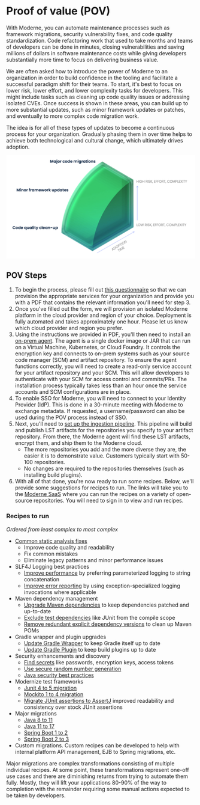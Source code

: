# Proof of value (POV)

With Moderne, you can automate maintenance processes such as framework migrations, security vulnerability fixes, and code quality standardization. Code refactoring work that used to take months and teams of developers can be done in minutes, closing vulnerabilities and saving millions of dollars in software maintenance costs while giving developers substantially more time to focus on delivering business value.

We are often asked how to introduce the power of Moderne to an organization in order to build confidence in the tooling and facilitate a successful paradigm shift for their teams. To start, it's best to focus on lower risk, lower effort, and lower complexity tasks for developers. This might include tasks such as cleaning up code quality issues or addressing isolated CVEs. Once success is shown in these areas, you can build up to more substantial updates, such as minor framework updates or patches, and eventually to more complex code migration work.

The idea is for all of these types of updates to become a continuous process for your organization. Gradually phasing them in over time helps to achieve both technological and cultural change, which ultimately drives adoption.

![](/.gitbook/assets/pov-example.png)

## POV Steps

1. To begin the process, please fill out [this questionnaire](https://lq7oxv9ggnm.typeform.com/to/r1ib8ecu?typeform-source=www.google.com) so that we can provision the appropriate services for your organization and provide you with a PDF that contains the relevant information you'll need for step 3. 
2. Once you've filled out the form, we will provision an isolated Moderne platform in the cloud provider and region of your choice. Deployment is fully automated and takes approximately one hour. Please let us know which cloud provider and region you prefer.
3. Using the instructions we provided in PDF, you'll then need to install an [on-prem agent](/how-to/agent-configuration.md). The agent is a single docker image or JAR that can run on a Virtual Machine, Kubernetes, or Cloud Foundry. It controls the encryption key and connects to on-prem systems such as your source code manager (SCM) and artifact repository. To ensure the agent functions correctly, you will need to create a read-only service account for your artifact repository and your SCM. This will allow developers to authenticate with your SCM for access control and commits/PRs. The installation process typically takes less than an hour once the service accounts and SCM configurations are in place.
4. To enable SSO for Moderne, you will need to connect to your Identity Provider (IdP). This is done in a 30-minute meeting with Moderne to exchange metadata. If requested, a username/password can also be used during the POV process instead of SSO.
5. Next, you'll need to [set up the ingestion pipeline](/how-to/integrating-private-code.md). This pipeline will build and publish LST artifacts for the repositories you specify to your artifact repository. From there, the Moderne agent will find these LST artifacts, encrypt them, and ship them to the Moderne cloud. 
   * The more repositories you add and the more diverse they are, the easier it is to demonstrate value. Customers typically start with 50-100 repositories. 
   * No changes are required to the repositories themselves (such as installing build plugins).
6. With all of that done, you're now ready to run some recipes. Below, we'll provide some suggestions for recipes to run. The links will take you to the [Moderne SaaS](https://public.moderne.io) where you can run the recipes on a variety of open-source repositories. You will need to sign in to view and run recipes.

### Recipes to run 

_Ordered from least complex to most complex_

* [Common static analysis fixes](https://public.moderne.io/recipes/org.openrewrite.java.cleanup.CommonStaticAnalysis)
  * Improve code quality and readability
  * Fix common mistakes
  * Eliminate legacy patterns and minor performance issues
* SLF4J Logging best practices
  * [Improve performance](https://public.moderne.io/recipes/org.openrewrite.java.logging.slf4j.ParameterizedLogging) by preferring parameterized logging to string concatenation
  * [Improve error reporting](https://public.moderne.io/recipes/org.openrewrite.java.logging.slf4j.CompleteExceptionLogging) by using exception-specialized logging invocations where applicable
* Maven dependency management
  * [Upgrade Maven dependencies](https://public.moderne.io/recipes/org.openrewrite.maven.UpgradeDependencyVersion) to keep dependencies patched and up-to-date
  * [Exclude test dependencies](https://public.moderne.io/recipes/org.openrewrite.maven.ExcludeDependency) like JUnit from the compile scope
  * [Remove redundant explicit dependency versions](https://public.moderne.io/recipes/org.openrewrite.maven.RemoveRedundantDependencyVersions) to clean up Maven POMs
* Gradle wrapper and plugin upgrades
  * [Update Gradle Wrapper](https://public.moderne.io/recipes/org.openrewrite.gradle.UpdateGradleWrapper) to keep Gradle itself up to date
  * [Update Gradle Plugin](https://public.moderne.io/recipes/org.openrewrite.gradle.plugins.UpgradePluginVersion) to keep build plugins up to date 
* Security enhancements and discovery
  * [Find secrets](https://public.moderne.io/marketplace/org.openrewrite.java.security.secrets) like passwords, encryption keys, access tokens
  * [Use secure random number generation](https://public.moderne.io/recipes/org.openrewrite.java.security.SecureRandom)
  * [Java security best practices](https://public.moderne.io/recipes/org.openrewrite.java.security.JavaSecurityBestPractices)
* Modernize test frameworks
  * [Junit 4 to 5 migration](https://public.moderne.io/recipes/org.openrewrite.java.testing.junit5.JUnit4to5Migration)
  * [Mockito 1 to 4 migration](https://public.moderne.io/recipes/org.openrewrite.java.testing.mockito.Mockito1to4Migration)
  * [Migrate JUnit assertions to AssertJ](https://public.moderne.io/recipes/org.openrewrite.java.testing.assertj.JUnitToAssertj) improved readability and consistency over stock JUnit assertions
* Major migrations
  * [Java 8 to 11](https://public.moderne.io/recipes/org.openrewrite.java.migrate.Java8toJava11)
  * [Java 11 to 17](https://public.moderne.io/recipes/org.openrewrite.java.migrate.UpgradeToJava17)
  * [Spring Boot 1 to 2](https://public.moderne.io/recipes/org.openrewrite.java.spring.boot2.UpgradeSpringBoot_2_7)
  * [Spring Boot 2 to 3](https://public.moderne.io/recipes/org.openrewrite.java.spring.boot3.UpgradeSpringBoot_3_0)
* Custom migrations. Custom recipes can be developed to help with internal platform API management, EJB to Spring migrations, etc. 

Major migrations are complex transformations consisting of multiple individual recipes. At some point, these transformations represent one-off use cases and there are diminishing returns from trying to automate them fully. Mostly, they will lift your applications 80-90% of the way to completion with the remainder requiring some manual actions expected to be taken by developers.
